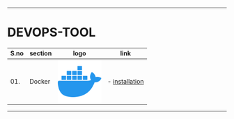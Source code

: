 ----
# DEVOPS-TOOL


| S.no | section | logo | link |
| --- | --- | --- | --- |
| 01. | Docker | <img align="right" src="https://github.com/yuva19102003/DEVOPS-TOOL/blob/master/logo/docker.png" height="100" alt="docker">  | - [installation](https://github.com/yuva19102003/DEVOPS-TOOL/tree/master/Docker) |


----
